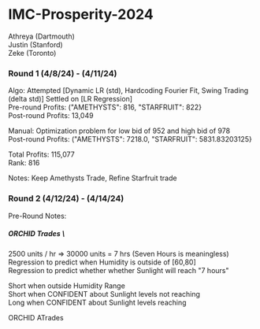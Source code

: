 # IMC-Prosperity-2024

Athreya (Dartmouth) \
Justin (Stanford) \
Zeke (Toronto)

### Round 1 (4/8/24) - (4/11/24)
Algo: Attempted [Dynamic LR (std), Hardcoding Fourier Fit, Swing Trading (delta std)]
Settled on [LR Regression] \
Pre-round Profits: ("AMETHYSTS": 816, "STARFRUIT": 822} \
Post-round Profits: 13,049

Manual: Optimization problem for low bid of 952 and high bid of 978 \
Post-round Profits: ("AMETHYSTS": 7218.0, "STARFRUIT": 5831.83203125}

Total Profits: 115,077 \
Rank: 816

Notes: Keep Amethysts Trade, Refine Starfruit trade

### Round 2 (4/12/24) - (4/14/24)

Pre-Round Notes:
##### ORCHID Trades \
2500 units / hr => 30000 units = 7 hrs (Seven Hours is meaningless) \
Regression to predict when Humidity is outside of [60,80] \
Regression to predict whether whether Sunlight will reach "7 hours"

Short when outside Humidity Range \
Short when CONFIDENT about Sunlight levels not reaching \
Long when CONFIDENT about Sunlight levels reaching

ORCHID ATrades




<!-- Algo:
Pre-round Profits:
Post-round Profits:

Manual:
Post-round Profits:

Total Profits:
Rank:

Notes: Keep Amethysts Trade, Refine Starfruit trade -->
